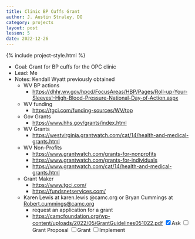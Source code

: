 ```yaml
---
title: Clinic BP Cuffs Grant
author: J. Austin Straley, DO
category: projects
layout: post
lesson: 5
date: 2022-12-26
---
```


{% include project-style.html %}

- Goal: Grant for BP cuffs for the OPC clinic
- Lead: Me
- Notes: Kendall Wyatt previously obtained
    - WV BP actions
        - https://dhhr.wv.gov/hpcd/FocusAreas/HBP/Pages/Roll-up-Your-Sleeves!-High-Blood-Pressure-National-Day-of-Action.aspx
    - WV funding
        - https://tgci.com/funding-sources/WV/top
    - Gov Grants
        - https://www.hhs.gov/grants/index.html
    - WV Grants
        - https://westvirginia.grantwatch.com/cat/14/health-and-medical-grants.html
    - WV Non-Profits
        - https://www.grantwatch.com/grants-for-nonprofits
        - https://www.grantwatch.com/grants-for-individuals
        - https://www.grantwatch.com/cat/14/health-and-medical-grants.html 
    - Grant Maker
        - https://www.tgci.com/
        - https://fundsnetservices.com/
    - Karen Lewis at karen.lewis @camc.org or Bryan Cummings at Robert.cummings@camc.org
        - request an application for a grant
        - https://camcfoundation.org/wp-content/uploads/2022/05/GrantGuidelines051022.pdf
<label class="form-control"><input type="checkbox" name="checkbox-checked" checked/>Ask</label>
<label class="form-control"><input type="checkbox" name="checkbox"/>Grant Proposal</label>
<label class="form-control"><input type="checkbox" name="checkbox"/>Grant</label>
<label class="form-control"><input type="checkbox" name="checkbox"/>Implement</label>